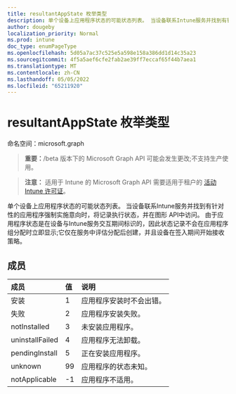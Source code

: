 ```yaml
---
title: resultantAppState 枚举类型
description: 单个设备上应用程序状态的可能状态列表。 当设备联系Intune服务并找到有针对性的应用程序强制实施意向时，将记录执行状态，并在图形 API中访问。 由于应用程序状态是在设备与Intune服务交互期间标识的，因此状态记录不会在应用程序组分配时立即显示;它仅在服务中评估分配后创建，并且设备在签入期间开始接收策略。
author: dougeby
localization_priority: Normal
ms.prod: intune
doc_type: enumPageType
ms.openlocfilehash: 5d05a7ac37c525e5a598e158a386dd1d14c35a23
ms.sourcegitcommit: 4f5a5aef6cfe2fab2ae39ff7eccaf65f44b7aea1
ms.translationtype: MT
ms.contentlocale: zh-CN
ms.lasthandoff: 05/05/2022
ms.locfileid: "65211920"
---
```

# <a name="resultantappstate-enum-type"></a>resultantAppState 枚举类型

命名空间：microsoft.graph

> **重要：**/beta 版本下的 Microsoft Graph API 可能会发生更改;不支持生产使用。

> **注意：** 适用于 Intune 的 Microsoft Graph API 需要适用于租户的 [活动 Intune 许可证](https://go.microsoft.com/fwlink/?linkid=839381)。

单个设备上应用程序状态的可能状态列表。 当设备联系Intune服务并找到有针对性的应用程序强制实施意向时，将记录执行状态，并在图形 API中访问。 由于应用程序状态是在设备与Intune服务交互期间标识的，因此状态记录不会在应用程序组分配时立即显示;它仅在服务中评估分配后创建，并且设备在签入期间开始接收策略。

## <a name="members"></a>成员
|成员|值|说明|
|:---|:---|:---|
|安装|1|应用程序安装时不会出错。|
|失败|2|应用程序安装失败。|
|notInstalled|3|未安装应用程序。|
|uninstallFailed|4|应用程序无法卸载。|
|pendingInstall|5|正在安装应用程序。|
|unknown|99|应用程序的状态未知。|
|notApplicable|-1|应用程序不适用。|




